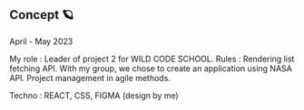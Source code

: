 ## Concept 🪐
April - May 2023

My role : Leader of project 2 for WILD CODE SCHOOL. 
Rules : Rendering list fetching API. 
With my group, we chose to create an application using NASA API. 
Project management in agile methods.

Techno :  REACT, CSS, FIGMA (design by me)
